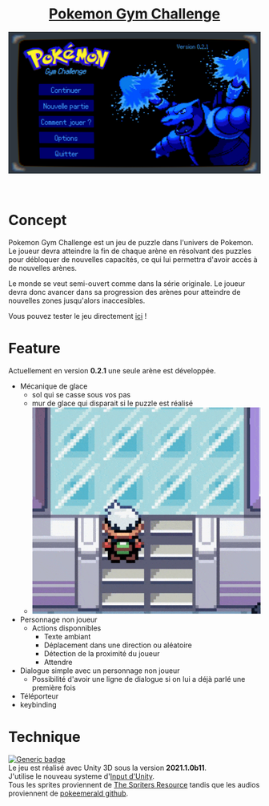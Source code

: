 # <center><ins>Pokemon Gym Challenge</ins></center>
![alt](./MarkdownRessources/mainMenu.gif)
<br/><br/><br/>

# Concept

Pokemon Gym Challenge est un jeu de puzzle dans l'univers de Pokemon. Le joueur devra atteindre la fin de chaque arène en résolvant des puzzles pour débloquer de nouvelles capacités, ce qui lui permettra d'avoir accès à de nouvelles arènes. 

Le monde se veut semi-ouvert comme dans la série originale. Le joueur devra donc avancer dans sa progression des arènes pour atteindre de nouvelles zones jusqu'alors inaccesibles. 

Vous pouvez tester le jeu directement [ici](https://l0ux.itch.io/pokemon-gym-challenge) !

# Feature

Actuellement en version **0.2.1** une seule arène est développée.   
* Mécanique de glace
    * sol qui se casse sous vos pas
    * mur de glace qui disparait si le puzzle est réalisé
    * ![alt](./MarkdownRessources/ice.gif)
* Personnage non joueur 
    * Actions disponnibles   
        * Texte ambiant 
        * Déplacement dans une direction ou aléatoire
        * Détection de la proximité du joueur
        * Attendre
* Dialogue simple avec un personnage non joueur 
    * Possibilité d'avoir une ligne de dialogue si on lui a déjà parlé une première fois
* Téléporteur
* keybinding
  

# Technique 
[![Generic badge](https://img.shields.io/badge/Made%20With-Unity-ffffff.svg)](https://shields.io/)  
Le jeu est réalisé avec Unity 3D sous la version **2021.1.0b11**.  
J'utilise le nouveau systeme d'[Input d'Unity](https://docs.unity3d.com/Packages/com.unity.inputsystem@1.0/manual/QuickStartGuide.html).  
Tous les sprites proviennent de [The Spriters Resource](https://www.spriters-resource.com/) tandis que les audios proviennent de [pokeemerald github](https://github.com/pret/pokeemerald).



